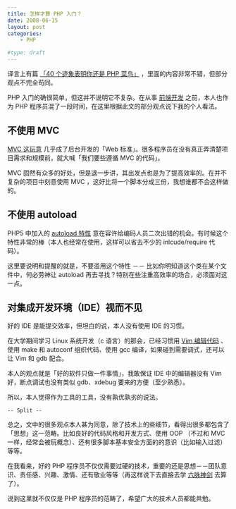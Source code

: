 ```yaml
---
title: 怎样才算 PHP 入门？
date: 2008-06-15
layout: post
categories:
    - PHP

#type: draft
---
```


译言上有篇 [「40 个迹象表明你还是 PHP 菜鸟」](http://www.yeeyan.com/articles/view/davidkoree/9329) ，里面的内容非常不错，但部分观点不完全苟同。

PHP 入门的确很简单，但这并不说明它不复杂。在从事 [前端开发]({{site.urls}}/posts/111/) 之前，本人也作为 PHP 程序员混了一段时间，在这里根据此文的部分观点说下我的个人看法。


## 不使用 MVC

 [MVC 这玩意]({{site.urls}}/posts/960/) 几乎成了后台开发的「Web 标准」。很多程序员在没有真正弄清楚项目需求和规模前，就大喊「我们要些遵循 MVC 的代码」。

MVC 固然有众多的好处，但是退一步讲，其出发点也是为了提高效率的。在并不复杂的项目中刻意使用 MVC ，这好比将一个脚本分成三份，我想谁都不会这样做的。


## 不使用 autoload

PHP5 中加入的  [autoload 特性](http://cn2.php.net/__autoload) 意在容许给编码人员二次出错的机会。有时候这个特性非常的棒（本人也经常在使用，这样可以省去不少的 inlcude/require 代码）。

这里要说明和提醒的就是，不要滥用这个特性 －－ 比如你明知道这个类在某个文件中，何必劳神让 autoload 再去寻找？特别在些注重高效率的场合，必须面对这一点。


## 对集成开发环境（IDE）视而不见

好的 IDE 是能提交效率，但坦白的说，本人没有使用 IDE 的习惯。

在大学期间学习 Linux 系统开发（c 语言）的那会，已经习惯用  [Vim 编辑代码](http://www.gracecode.com/Main/Category/496) 、使用 make 和 autoconf 组织代码、使用 gcc 编译，如果碰到需要调式，还可以让 Vim 和 gdb 配合。

本人的观点就是「好的软件只做一件事情」，我敢保证 IDE 中的编辑器没有 Vim 好，断点调试也没有类似 gdb、xdebug 要来的方便（至少熟悉）。

所以，本人觉得作为工具的工具，没有孰优孰劣的说法。

`-- Split --`

总之，文中的很多观点本人甚为同意，除了技术上的些细节，看得出很多都包含了「思想」这一范畴。比如良好的代码风格和开发方式、使用 OOP （不过和 MVC 一样，经常会被玩概念）、还有很多脚本基本安全方面的的意识（比如输入过滤）等等。

在我看来，好的 PHP 程序员不仅仅需要过硬的技术，重要的还是思想－－团队意识、责任感、兴趣、激情、还有敬业等等（再这样说下去直接去学  [六脉神剑](http://graywp.blogbus.com/logs/7872644.html)  去算了）。

说到这里就不仅仅是 PHP 程序员的范畴了，希望广大的技术人员都能共勉。
